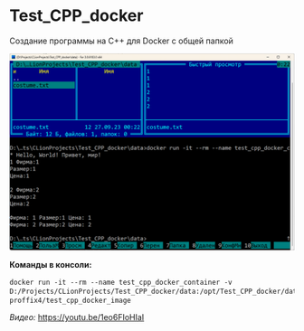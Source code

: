 # Test_CPP_docker
Создание программы на C++ для Docker с общей папкой

![srcreenshot](screenshot.png)

**Команды в консоли:**

```
docker run -it --rm --name test_cpp_docker_container -v D:/Projects/CLionProjects/Test_CPP_docker/data:/opt/Test_CPP_docker/data proffix4/test_cpp_docker_image
```

*Видео:*
https://youtu.be/1eo6FIoHIaI